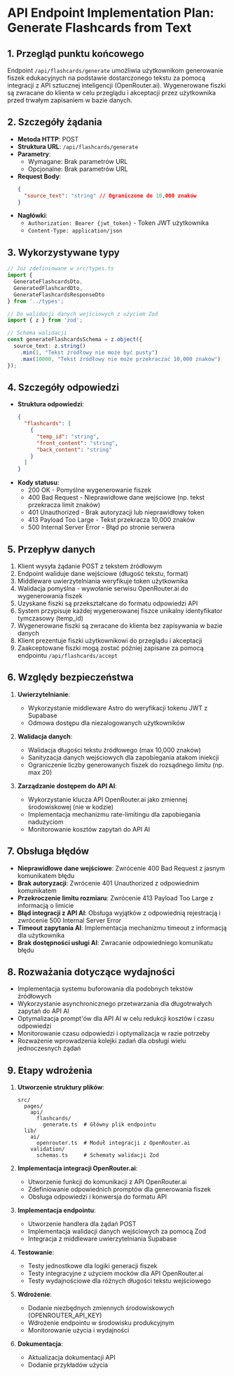# API Endpoint Implementation Plan: Generate Flashcards from Text

## 1. Przegląd punktu końcowego
Endpoint `/api/flashcards/generate` umożliwia użytkownikom generowanie fiszek edukacyjnych na podstawie dostarczonego tekstu za pomocą integracji z API sztucznej inteligencji (OpenRouter.ai). Wygenerowane fiszki są zwracane do klienta w celu przeglądu i akceptacji przez użytkownika przed trwałym zapisaniem w bazie danych.

## 2. Szczegóły żądania
- **Metoda HTTP**: POST
- **Struktura URL**: `/api/flashcards/generate`
- **Parametry**:
  - Wymagane: Brak parametrów URL
  - Opcjonalne: Brak parametrów URL
- **Request Body**: 
  ```json
  {
    "source_text": "string" // Ograniczone do 10,000 znaków
  }
  ```
- **Nagłówki**:
  - `Authorization: Bearer {jwt_token}` - Token JWT użytkownika
  - `Content-Type: application/json`

## 3. Wykorzystywane typy
```typescript
// Już zdefiniowane w src/types.ts
import { 
  GenerateFlashcardsDto,
  GeneratedFlashcardDto,
  GenerateFlashcardsResponseDto
} from '../types';

// Do walidacji danych wejściowych z użyciem Zod
import { z } from 'zod';

// Schema walidacji
const generateFlashcardsSchema = z.object({
  source_text: z.string()
    .min(1, "Tekst źródłowy nie może być pusty")
    .max(10000, "Tekst źródłowy nie może przekraczać 10,000 znaków")
});
```

## 4. Szczegóły odpowiedzi
- **Struktura odpowiedzi**:
  ```json
  {
    "flashcards": [
      {
        "temp_id": "string",
        "front_content": "string",
        "back_content": "string"
      }
    ]
  }
  ```
- **Kody statusu**:
  - 200 OK - Pomyślne wygenerowanie fiszek
  - 400 Bad Request - Nieprawidłowe dane wejściowe (np. tekst przekracza limit znaków)
  - 401 Unauthorized - Brak autoryzacji lub nieprawidłowy token
  - 413 Payload Too Large - Tekst przekracza 10,000 znaków
  - 500 Internal Server Error - Błąd po stronie serwera

## 5. Przepływ danych
1. Klient wysyła żądanie POST z tekstem źródłowym
2. Endpoint waliduje dane wejściowe (długość tekstu, format)
3. Middleware uwierzytelniania weryfikuje token użytkownika
4. Walidacja pomyślna - wywołanie serwisu OpenRouter.ai do wygenerowania fiszek
5. Uzyskane fiszki są przekształcane do formatu odpowiedzi API
6. System przypisuje każdej wygenerowanej fiszce unikalny identyfikator tymczasowy (temp_id)
7. Wygenerowane fiszki są zwracane do klienta bez zapisywania w bazie danych
8. Klient prezentuje fiszki użytkownikowi do przeglądu i akceptacji
9. Zaakceptowane fiszki mogą zostać później zapisane za pomocą endpointu `/api/flashcards/accept`

## 6. Względy bezpieczeństwa
1. **Uwierzytelnianie**:
   - Wykorzystanie middleware Astro do weryfikacji tokenu JWT z Supabase
   - Odmowa dostępu dla niezalogowanych użytkowników

2. **Walidacja danych**:
   - Walidacja długości tekstu źródłowego (max 10,000 znaków)
   - Sanityzacja danych wejściowych dla zapobiegania atakom iniekcji
   - Ograniczenie liczby generowanych fiszek do rozsądnego limitu (np. max 20)

3. **Zarządzanie dostępem do API AI**:
   - Wykorzystanie klucza API OpenRouter.ai jako zmiennej środowiskowej (nie w kodzie)
   - Implementacja mechanizmu rate-limitingu dla zapobiegania nadużyciom
   - Monitorowanie kosztów zapytań do API AI

## 7. Obsługa błędów
- **Nieprawidłowe dane wejściowe**: Zwrócenie 400 Bad Request z jasnym komunikatem błędu
- **Brak autoryzacji**: Zwrócenie 401 Unauthorized z odpowiednim komunikatem
- **Przekroczenie limitu rozmiaru**: Zwrócenie 413 Payload Too Large z informacją o limicie
- **Błąd integracji z API AI**: Obsługa wyjątków z odpowiednią rejestracją i zwrócenie 500 Internal Server Error
- **Timeout zapytania AI**: Implementacja mechanizmu timeout z informacją dla użytkownika
- **Brak dostępności usługi AI**: Zwracanie odpowiedniego komunikatu błędu

## 8. Rozważania dotyczące wydajności
- Implementacja systemu buforowania dla podobnych tekstów źródłowych
- Wykorzystanie asynchronicznego przetwarzania dla długotrwałych zapytań do API AI
- Optymalizacja prompt'ów dla API AI w celu redukcji kosztów i czasu odpowiedzi
- Monitorowanie czasu odpowiedzi i optymalizacja w razie potrzeby
- Rozważenie wprowadzenia kolejki zadań dla obsługi wielu jednoczesnych żądań

## 9. Etapy wdrożenia
1. **Utworzenie struktury plików**:
   ```
   src/
     pages/
       api/
         flashcards/
           generate.ts  # Główny plik endpointu
     lib/
       ai/
         openrouter.ts  # Moduł integracji z OpenRouter.ai
       validation/
         schemas.ts     # Schematy walidacji Zod
   ```

2. **Implementacja integracji OpenRouter.ai**:
   - Utworzenie funkcji do komunikacji z API OpenRouter.ai
   - Zdefiniowanie odpowiednich promptów dla generowania fiszek
   - Obsługa odpowiedzi i konwersja do formatu API

3. **Implementacja endpointu**:
   - Utworzenie handlera dla żądań POST
   - Implementacja walidacji danych wejściowych za pomocą Zod
   - Integracja z middleware uwierzytelniania Supabase

4. **Testowanie**:
   - Testy jednostkowe dla logiki generacji fiszek
   - Testy integracyjne z użyciem mocków dla API OpenRouter.ai
   - Testy wydajnościowe dla różnych długości tekstu wejściowego

5. **Wdrożenie**:
   - Dodanie niezbędnych zmiennych środowiskowych (OPENROUTER_API_KEY)
   - Wdrożenie endpointu w środowisku produkcyjnym
   - Monitorowanie użycia i wydajności

6. **Dokumentacja**:
   - Aktualizacja dokumentacji API
   - Dodanie przykładów użycia 